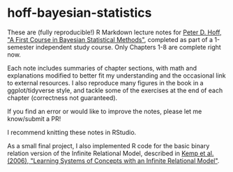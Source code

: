 # hoff-bayesian-statistics

These are (fully reproducible!) R Markdown lecture notes for [Peter D. Hoff, "A
First Course in Bayesian Statistical
Methods"](http://www.stat.washington.edu/people/pdhoff/book.php), completed as
part of a 1-semester independent study course. Only Chapters 1-8 are complete right now.

Each note includes summaries of chapter sections, with math and explanations modified to better fit my understanding and the occasional link to external resources. I also reproduce many figures in the book in a ggplot/tidyverse style, and tackle some of the exercises at the end of each chapter (correctness not guaranteed).

If you find an error or would like to improve the notes, please let me know/submit a PR!

I recommend knitting these notes in RStudio.

As a small final project, I also implemented R code for the basic binary
relation version of the Infinite Relational Model, described in [Kemp et al.
(2006), "Learning Systems of Concepts with an Infinite Relational
Model"](http://web.mit.edu/cocosci/Papers/Kemp-etal-AAAI06.pdf).
